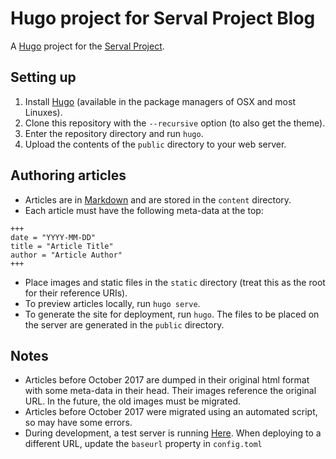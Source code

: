 # Hugo project for Serval Project Blog
A [Hugo](https://gohugo.io) project for the 
[Serval Project](http://www.servalproject.org/).

## Setting up
1. Install [Hugo](https://gohugo.io) (available in the package managers of OSX
   and most Linuxes).
2. Clone this repository with the `--recursive` option (to also get the theme).
3. Enter the repository directory and run `hugo`.
4. Upload the contents of the `public` directory to your web server.

## Authoring articles
- Articles are in [Markdown](https://github.com/adam-p/markdown-here/wiki/Markdown-Cheatsheet)
  and are stored in the `content` directory.
- Each article must have the following meta-data at the top:
```
+++
date = "YYYY-MM-DD"
title = "Article Title"
author = "Article Author"
+++

```
- Place images and static files in the `static` directory (treat this as the
  root for their reference URIs).
- To preview articles locally, run `hugo serve`.
- To generate the site for deployment, run `hugo`. The files to be placed on the
  server are generated in the `public` directory.

## Notes
- Articles before October 2017 are dumped in their original html format with
  some meta-data in their head. Their images reference the original URL. In the
  future, the old images must be migrated.
- Articles before October 2017 were migrated using an automated script, so may
  have some errors.
- During development, a test server is running [Here](https://comp2722.com).
  When deploying to a different URL, update the `baseurl` property in
  `config.toml`
